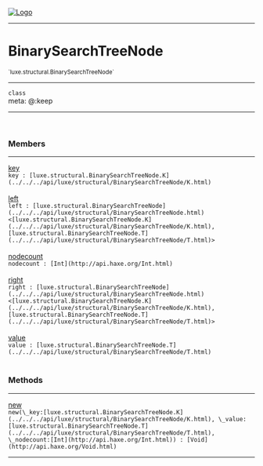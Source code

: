 
[![Logo](../../../images/logo.png)](../../../api/index.html)

---


<h1>BinarySearchTreeNode</h1>
<small>`luxe.structural.BinarySearchTreeNode`</small>



<hr/>

`class`<br/><span class="meta">
meta: @:keep</span>

<hr/>


&nbsp;
&nbsp;




<h3>Members</h3> <hr/><span class="member apipage">
                <a name="key"><a class="lift" href="#key">key</a></a><div class="clear"></div>
                <code class="signature apipage">key : [luxe.structural.BinarySearchTreeNode.K](../../../api/luxe/structural/BinarySearchTreeNode/K.html)</code><br/></span>
            <span class="small_desc_flat"></span><br/><span class="member apipage">
                <a name="left"><a class="lift" href="#left">left</a></a><div class="clear"></div>
                <code class="signature apipage">left : [luxe.structural.BinarySearchTreeNode](../../../api/luxe/structural/BinarySearchTreeNode.html)&lt;[luxe.structural.BinarySearchTreeNode.K](../../../api/luxe/structural/BinarySearchTreeNode/K.html), [luxe.structural.BinarySearchTreeNode.T](../../../api/luxe/structural/BinarySearchTreeNode/T.html)&gt;</code><br/></span>
            <span class="small_desc_flat"></span><br/><span class="member apipage">
                <a name="nodecount"><a class="lift" href="#nodecount">nodecount</a></a><div class="clear"></div>
                <code class="signature apipage">nodecount : [Int](http://api.haxe.org/Int.html)</code><br/></span>
            <span class="small_desc_flat"></span><br/><span class="member apipage">
                <a name="right"><a class="lift" href="#right">right</a></a><div class="clear"></div>
                <code class="signature apipage">right : [luxe.structural.BinarySearchTreeNode](../../../api/luxe/structural/BinarySearchTreeNode.html)&lt;[luxe.structural.BinarySearchTreeNode.K](../../../api/luxe/structural/BinarySearchTreeNode/K.html), [luxe.structural.BinarySearchTreeNode.T](../../../api/luxe/structural/BinarySearchTreeNode/T.html)&gt;</code><br/></span>
            <span class="small_desc_flat"></span><br/><span class="member apipage">
                <a name="value"><a class="lift" href="#value">value</a></a><div class="clear"></div>
                <code class="signature apipage">value : [luxe.structural.BinarySearchTreeNode.T](../../../api/luxe/structural/BinarySearchTreeNode/T.html)</code><br/></span>
            <span class="small_desc_flat"></span><br/>


<h3>Methods</h3> <hr/><span class="method apipage">
            <a name="new"><a class="lift" href="#new">new</a></a><div class="clear"></div>
            <code class="signature apipage">new(\_key:[luxe.structural.BinarySearchTreeNode.K](../../../api/luxe/structural/BinarySearchTreeNode/K.html)<span></span>, \_value:[luxe.structural.BinarySearchTreeNode.T](../../../api/luxe/structural/BinarySearchTreeNode/T.html)<span></span>, \_nodecount:[Int](http://api.haxe.org/Int.html)<span></span>) : [Void](http://api.haxe.org/Void.html)</code><br/><span class="small_desc_flat"></span>


</span>



<hr/>

&nbsp;
&nbsp;
&nbsp;
&nbsp;